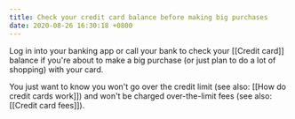```yaml
---
title: Check your credit card balance before making big purchases
date: 2020-08-26 16:30:18 +0800
---
```


Log in into your banking app or call your bank to check your [[Credit card]] balance if you're about to make a big purchase (or just plan to do a lot of shopping) with your card.

You just want to know you won't go over the credit limit (see also: [[How do credit cards work]]) and won't be charged over-the-limit fees (see also: [[Credit card fees]]).